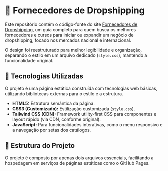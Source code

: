 # 🔗 Fornecedores de Dropshipping

Este repositório contém o código-fonte do site <a href="https://fornecedoresdedropshipping.com.br/">Fornecedores de Dropshipping</a>, um guia completo para quem busca os melhores fornecedores e cursos para iniciar ou expandir um negócio de dropshipping, focado nos mercados nacional e internacional.

O design foi reestruturado para melhor legibilidade e organização, separando o estilo em um arquivo dedicado (`style.css`), mantendo a funcionalidade original.

## 🚀 Tecnologias Utilizadas

O projeto é uma página estática construída com tecnologias web básicas, utilizando bibliotecas externas para o estilo e a estrutura.

* **HTML5:** Estrutura semântica da página.
* **CSS3 (Customizado):** Estilização customizada (`style.css`).
* **Tailwind CSS (CDN):** Framework utility-first CSS para componentes e layout rápido (via CDN, conforme original).
* **JavaScript:** Para funcionalidades interativas, como o menu responsivo e a navegação por setas dos catálogos.

## 📁 Estrutura do Projeto

O projeto é composto por apenas dois arquivos essenciais, facilitando a hospedagem em serviços de páginas estáticas como o GitHub Pages.

